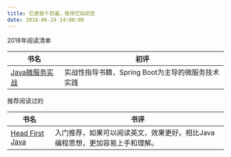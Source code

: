 ```yaml
---
title: 它虐我千百遍，我待它如初恋
date: 2018-06-18 14:00:00
---
```


2018年阅读清单

| 书名 | 初评 |
|--------|--------|
|  [Java微服务实战](https://book.douban.com/subject/27202670/)    | 实战性指导书籍，Spring Boot为主导的微服务技术实践  |


推荐阅读过的

| 书名  | 书评 |
|--------|--------|
| [Head First Java](https://book.douban.com/subject/2000732/)  | 入门推荐，如果可以阅读英文，效果更好。相比Java编程思想，更加容易上手和理解。 |

